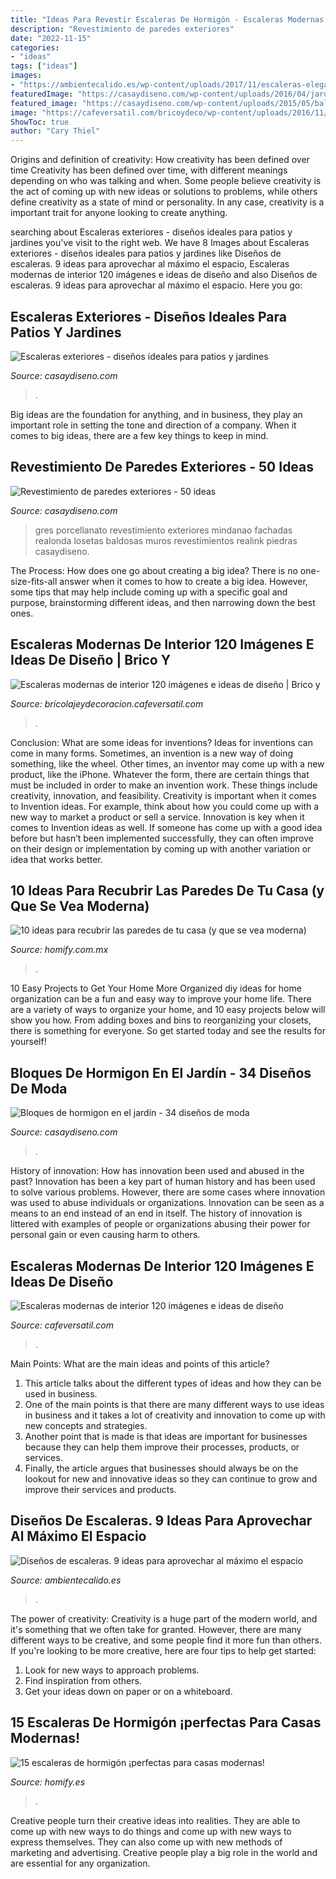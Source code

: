 ```yaml
---
title: "Ideas Para Revestir Escaleras De Hormigón - Escaleras Modernas De Interior 120 Imágenes E Ideas De Diseño"
description: "Revestimiento de paredes exteriores"
date: "2022-11-15"
categories:
- "ideas"
tags: ["ideas"]
images:
- "https://ambientecalido.es/wp-content/uploads/2017/11/escaleras-elegantes-de-madera.jpg"
featuredImage: "https://casaydiseno.com/wp-content/uploads/2016/04/jardines-modernos-bloques-cemento.jpg"
featured_image: "https://casaydiseno.com/wp-content/uploads/2015/05/baldosas-finas-losetas-azulejos.jpg"
image: "https://cafeversatil.com/bricoydeco/wp-content/uploads/2016/11/015.jpg"
ShowToc: true
author: "Cary Thiel"
---
```



Origins and definition of creativity: How creativity has been defined over time
Creativity has been defined over time, with different meanings depending on who was talking and when. Some people believe creativity is the act of coming up with new ideas or solutions to problems, while others define creativity as a state of mind or personality. In any case, creativity is a important trait for anyone looking to create anything.

	

		
searching about Escaleras exteriores - diseños ideales para patios y jardines you've visit to the right web. We have 8 Images about Escaleras exteriores - diseños ideales para patios y jardines like Diseños de escaleras. 9 ideas para aprovechar al máximo el espacio, Escaleras modernas de interior 120 imágenes e ideas de diseño and also Diseños de escaleras. 9 ideas para aprovechar al máximo el espacio. Here you go:
		
    
## Escaleras Exteriores - Diseños Ideales Para Patios Y Jardines

<img loading=lazy src="https://casaydiseno.com/wp-content/uploads/2016/06/diseno-moderno.-escaleras-jardin.jpg" onerror="this.onerror=null;this.src='https://tse3.mm.bing.net/th?id=OIP.m_ugWl6HgV4T8f7RBVO72gHaE6&amp;pid=15.1';" alt="Escaleras exteriores - diseños ideales para patios y jardines">

_Source: casaydiseno.com_

>. 

	

Big ideas are the foundation for anything, and in business, they play an important role in setting the tone and direction of a company. When it comes to big ideas, there are a few key things to keep in mind. 

    
## Revestimiento De Paredes Exteriores - 50 Ideas

<img loading=lazy src="https://casaydiseno.com/wp-content/uploads/2015/05/baldosas-finas-losetas-azulejos.jpg" onerror="this.onerror=null;this.src='https://tse4.mm.bing.net/th?id=OIP.V_Sj9_6w0brmYW6AkA8l1AHaFj&amp;pid=15.1';" alt="Revestimiento de paredes exteriores - 50 ideas">

_Source: casaydiseno.com_

>gres porcellanato revestimiento exteriores mindanao fachadas realonda losetas baldosas muros revestimientos realink piedras casaydiseno. 

	

The Process: How does one go about creating a big idea?
There is no one-size-fits-all answer when it comes to how to create a big idea. However, some tips that may help include coming up with a specific goal and purpose, brainstorming different ideas, and then narrowing down the best ones.

    
## Escaleras Modernas De Interior 120 Imágenes E Ideas De Diseño | Brico Y

<img loading=lazy src="https://bricolajeydecoracion.cafeversatil.com/wp-content/uploads/2016/11/018.jpg" onerror="this.onerror=null;this.src='https://tse2.mm.bing.net/th?id=OIP.4CjL3k5NQf1oSliV2epy9QHaE7&amp;pid=15.1';" alt="Escaleras modernas de interior 120 imágenes e ideas de diseño | Brico y">

_Source: bricolajeydecoracion.cafeversatil.com_

>. 

	

Conclusion: What are some ideas for inventions?
Ideas for inventions can come in many forms. Sometimes, an invention is a new way of doing something, like the wheel. Other times, an inventor may come up with a new product, like the iPhone. Whatever the form, there are certain things that must be included in order to make an invention work. These things include creativity, innovation, and feasibility. 
Creativity is important when it comes to Invention ideas. For example, think about how you could come up with a new way to market a product or sell a service. Innovation is key when it comes to Invention ideas as well. If someone has come up with a good idea before but hasn’t been implemented successfully, they can often improve on their design or implementation by coming up with another variation or idea that works better.

    
## 10 Ideas Para Recubrir Las Paredes De Tu Casa (y Que Se Vea Moderna)

<img loading=lazy src="https://images.homify.com/images/a_0,c_fit,f_auto,q_auto,w_1108/v1437763357/p/photo/image/120150/04/fotos-de-de-estilo-de.jpg" onerror="this.onerror=null;this.src='https://tse4.mm.bing.net/th?id=OIP.upO6oiEAzVfKwkiR3UCt4gHaLJ&amp;pid=15.1';" alt="10 ideas para recubrir las paredes de tu casa (y que se vea moderna)">

_Source: homify.com.mx_

>. 

	

10 Easy Projects to Get Your Home More Organized
diy ideas for home organization can be a fun and easy way to improve your home life. There are a variety of ways to organize your home, and 10 easy projects below will show you how. From adding boxes and bins to reorganizing your closets, there is something for everyone. So get started today and see the results for yourself!

    
## Bloques De Hormigon En El Jardín - 34 Diseños De Moda

<img loading=lazy src="https://casaydiseno.com/wp-content/uploads/2016/04/jardines-modernos-bloques-cemento.jpg" onerror="this.onerror=null;this.src='https://tse1.mm.bing.net/th?id=OIP.YdGojeqiWAgbwVjyldPoVAHaHa&amp;pid=15.1';" alt="Bloques de hormigon en el jardín - 34 diseños de moda">

_Source: casaydiseno.com_

>. 

	

History of innovation: How has innovation been used and abused in the past?
Innovation has been a key part of human history and has been used to solve various problems. However, there are some cases where innovation was used to abuse individuals or organizations. Innovation can be seen as a means to an end instead of an end in itself. The history of innovation is littered with examples of people or organizations abusing their power for personal gain or even causing harm to others.

    
## Escaleras Modernas De Interior 120 Imágenes E Ideas De Diseño

<img loading=lazy src="https://cafeversatil.com/bricoydeco/wp-content/uploads/2016/11/015.jpg" onerror="this.onerror=null;this.src='https://tse3.mm.bing.net/th?id=OIP.-3twy2DqhmF9rA2rFZHUeAHaLH&amp;pid=15.1';" alt="Escaleras modernas de interior 120 imágenes e ideas de diseño">

_Source: cafeversatil.com_

>. 

	

Main Points: What are the main ideas and points of this article?
1. This article talks about the different types of ideas and how they can be used in business.
2. One of the main points is that there are many different ways to use ideas in business and it takes a lot of creativity and innovation to come up with new concepts and strategies.
3. Another point that is made is that ideas are important for businesses because they can help them improve their processes, products, or services.
4. Finally, the article argues that businesses should always be on the lookout for new and innovative ideas so they can continue to grow and improve their services and products.

    
## Diseños De Escaleras. 9 Ideas Para Aprovechar Al Máximo El Espacio

<img loading=lazy src="https://ambientecalido.es/wp-content/uploads/2017/11/escaleras-elegantes-de-madera.jpg" onerror="this.onerror=null;this.src='https://tse4.mm.bing.net/th?id=OIP.w9pABL2LvoIHocZnje1dRQHaKD&amp;pid=15.1';" alt="Diseños de escaleras. 9 ideas para aprovechar al máximo el espacio">

_Source: ambientecalido.es_

>. 

	

The power of creativity:
Creativity is a huge part of the modern world, and it's something that we often take for granted. However, there are many different ways to be creative, and some people find it more fun than others. If you're looking to be more creative, here are four tips to help get started:
1. Look for new ways to approach problems.
2. Find inspiration from others.
3. Get your ideas down on paper or on a whiteboard.

    
## 15 Escaleras De Hormigón ¡perfectas Para Casas Modernas!

<img loading=lazy src="https://images.homify.com/images/a_0,c_fit,f_auto,q_auto,w_1108/v1441106721/p/photo/image/711155/Farnham-4479/fotos-de-de-estilo-de.jpg" onerror="this.onerror=null;this.src='https://tse4.mm.bing.net/th?id=OIP.Ie2PUrDodDmgI3tG79-Q9QHaE8&amp;pid=15.1';" alt="15 escaleras de hormigón ¡perfectas para casas modernas!">

_Source: homify.es_

>. 

	

Creative people turn their creative ideas into realities. They are able to come up with new ways to do things and come up with new ways to express themselves. They can also come up with new methods of marketing and advertising. Creative people play a big role in the world and are essential for any organization.

